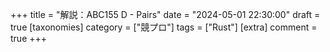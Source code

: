 +++
title = "解説：ABC155 D - Pairs"
date = "2024-05-01 22:30:00"
draft = true
[taxonomies]
category = ["競プロ"]
tags = ["Rust"]
[extra]
comment = true
+++


